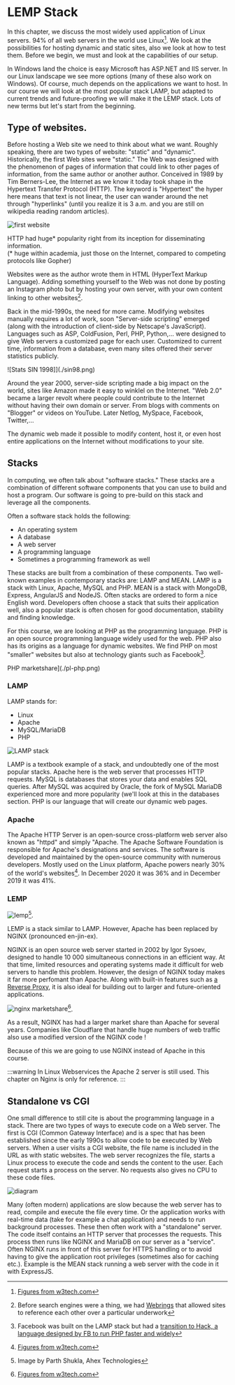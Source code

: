 # LEMP Stack

In this chapter, we discuss the most widely used application of Linux servers. 94% of all web servers in the world use Linux[^stats]. We look at the possibilities for hosting dynamic and static sites, also we look at how to test them. Before we begin, we must and look at the capabilities of our setup.

In Windows land the choice is easy Microsoft has ASP.NET and IIS server. In our Linux landscape we see more options (many of these also work on Windows). Of course, much depends on the applications we want to host. In our course we will look at the most popular stack LAMP, but adapted to current trends and future-proofing we will make it the LEMP stack. Lots of new terms but let's start from the beginning.

## Type of websites.

Before hosting a Web site we need to think about what we want. Roughly speaking, there are two types of website: "static" and "dynamic".
Historically, the first Web sites were "static." The Web was designed with the phenomenon of pages of information that could link to other pages of information, from the same author or another author. Conceived in 1989 by Tim Berners-Lee, the Internet as we know it today took shape in the Hypertext Transfer Protocol (HTTP). The keyword is "Hypertext" the hyper here means that text is not linear, the user can wander around the net through "hyperlinks" (until you realize it is 3 a.m. and you are still on wikipedia reading random articles).

![first website](./cern.png)

HTTP had huge* popularity right from its inception for disseminating information.  
(* huge within academia, just those on the Internet, compared to competing protocols like Gopher)

Websites were as the author wrote them in HTML (HyperText Markup Language). Adding something yourself to the Web was not done by posting an Instagram photo but by hosting your own server, with your own content linking to other websites[^webring].

Back in the mid-1990s, the need for more came. Modifying websites manually requires a lot of work, soon "Server-side scripting" emerged (along with the introduction of client-side by Netscape's JavaScript). Languages such as ASP, ColdFusion, Perl, PHP, Python,... were designed to give Web servers a customized page for each user. Customized to current time, information from a database, even many sites offered their server statistics publicly.

![Stats SIN 1998]](./sin98.png)

Around the year 2000, server-side scripting made a big impact on the world, sites like Amazon made it easy to winklel on the Internet. "Web 2.0" became a larger revolt where people could contribute to the Internet without having their own domain or server. From blogs with comments on "Blogger" or videos on YouTube. Later Netlog, MySpace, Facebook, Twitter,...

The dynamic web made it possible to modify content, host it, or even host entire applications on the Internet without modifications to your site.

## Stacks

In computing, we often talk about "software stacks." These stacks are a combination of different software components that you can use to build and host a program. Our software is going to pre-build on this stack and leverage all the components.

Often a software stack holds the following:

- An operating system
- A database
- A web server
- A programming language
- Sometimes a programming framework as well

These stacks are built from a combination of these components.
Two well-known examples in contemporary stacks are: LAMP and MEAN. LAMP is a stack with Linux, Apache, MySQL and PHP. MEAN is a stack with MongoDB, Express, AngularJS and NodeJS. Often stacks are ordered to form a nice English word.
Developers often choose a stack that suits their application well, also a popular stack is often chosen for good documentation, stability and finding knowledge.

For this course, we are looking at PHP as the programming language. PHP is an open source programming language widely used for the web. PHP also has its origins as a language for dynamic websites. We find PHP on most "smaller" websites but also at technology giants such as Facebook[^hack].

PHP marketshare](./pl-php.png)

### LAMP

LAMP stands for:

- Linux
- Apache
- MySQL/MariaDB
- PHP

![LAMP stack](./lamp.jpg)

LAMP is a textbook example of a stack, and undoubtedly one of the most popular stacks.
Apache here is the web server that processes HTTP requests. MySQL is databases that stores your data and enables SQL queries. After MySQL was acquired by Oracle, the fork of MySQL MariaDB experienced more and more popularity (we'll look at this in the databases section. PHP is our language that will create our dynamic web pages.

### Apache

The Apache HTTP Server is an open-source cross-platform web server also known as "httpd" and simply "Apache.
The Apache Software Foundation is responsible for Apache's designations and services. The software is developed and maintained by the open-source community with numerous developers. Mostly used on the Linux platform, Apache powers nearly 30% of the world's websites[^stats]. In December 2020 it was 36% and in December 2019 it was 41%.

### LEMP

![lemp](./lemp.png)[^lempimagesource].

LEMP is a stack similar to LAMP. However, Apache has been replaced by NGINX (pronounced en-jin-ex).

NGINX is an open source web server started in 2002 by Igor Sysoev, designed to handle 10 000 simultaneous connections in an efficient way. At that time, limited resources and operating systems made it difficult for web servers to handle this problem. However, the design of NGINX today makes it far more perfomant than Apache. Along with built-in features such as [a Reverse Proxy](https://devops.maartje.dev/tools/loadbalancing/), it is also ideal for building out to larger and future-oriented applications.

![nginx marketshare](./nginx-stats.png)[^stats].

As a result, NGINX has had a larger market share than Apache for several years. Companies like Cloudflare that handle huge numbers of web traffic also use a modified version of the NGINX code !

Because of this we are going to use NGINX instead of Apache in this course.

:::warning
In Linux Webservices the Apache 2 server is still used. This chapter on Nginx is only for reference.
:::

## Standalone vs CGI

One small difference to still cite is about the programming language in a stack. There are two types of ways to execute code on a Web server. The first is CGI (Common Gateway Interface) and is a spec that has been established since the early 1990s to allow code to be executed by Web servers. When a user visits a CGI website, the file name is included in the URL as with static websites. The web server recognizes the file, starts a Linux process to execute the code and sends the content to the user. Each request starts a process on the server. No requests also gives no CPU to these code files.

![diagram](./cgi.png)

Many (often modern) applications are slow because the web server has to read, compile and execute the file every time. Or the application works with real-time data (take for example a chat application) and needs to run background processes. These then often work with a "standalone" server. The code itself contains an HTTP server that processes the requests. This process then runs like NGINX and MariaDB on our server as a "service". Often NGINX runs in front of this server for HTTPS handling or to avoid having to give the application root privileges (sometimes also for caching etc.).
Example is the MEAN stack running a web server with the code in it with ExpressJS.

[^stats]: [Figures from w3tech.com](https://w3techs.com/technologies/overview/web_server)
[^webring]: Before search engines were a thing, we had [Webrings](https://en.wikipedia.org/wiki/Webring) that allowed sites to reference each other over a particular underwork
[^hack]: Facebook was built on the LAMP stack but had a [transition to Hack, a language designed by FB to run PHP faster and widely](https://www.cuelogic.com/blog/how-facebook-is-not-using-php-by-still-using-php)
[^lempimagesource]: Image by Parth Shukla, Ahex Technologies
